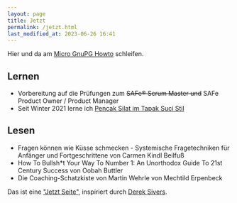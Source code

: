 ```yaml
---
layout: page
title: Jetzt
permalink: /jetzt.html
last_modified_at: 2023-06-26 16:41
---
```

Hier und da am [Micro GnuPG Howto](/gnupg-micro-howto.html) schleifen.

## Lernen

- Vorbereitung auf die Prüfungen zum ~~SAFe® Scrum Master und~~ 
SAFe Product Owner / Product Manager
- Seit Winter 2021 lerne ich [Pencak Silat im Tapak Suci Stil](/tags/pencak-silat)

## Lesen

- Fragen können wie Küsse schmecken - 
Systemische Fragetechniken für Anfänger und Fortgeschrittene
von Carmen Kindl Beilfuß
- How To Bullsh\*t Your Way To Number 1: 
An Unorthodox Guide To 21st Century Success von Oobah Buttler
- Die Coaching-Schatzkiste von Martin Wehrle
von Mechtild Erpenbeck 

Das ist eine ["Jetzt Seite"](https://nownownow.com/about), 
inspiriert durch [Derek Sivers](https://sive.rs/).   
